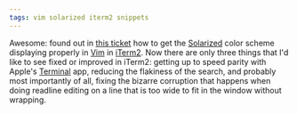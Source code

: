 ```yaml
---
tags: vim solarized iterm2 snippets
---
```


Awesome: found out in [this ticket](https://github.com/altercation/solarized/issues/120) how to get the [Solarized](/wiki/Solarized) color scheme displaying properly in [Vim](/wiki/Vim) in [iTerm2](/wiki/iTerm2). Now there are only three things that I'd like to see fixed or improved in iTerm2: getting up to speed parity with Apple's [Terminal](/wiki/Terminal) app, reducing the flakiness of the search, and probably most importantly of all, fixing the bizarre corruption that happens when doing readline editing on a line that is too wide to fit in the window without wrapping.
